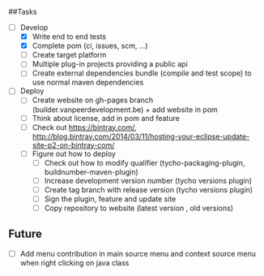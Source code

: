##Tasks

- [ ] Develop
	- [x] Write end to end tests
	- [x] Complete pom (ci, issues, scm, ...)
	- [ ] Create target platform
	- [ ] Multiple plug-in projects providing a public api
	- [ ] Create external dependencies bundle (compile and test scope) to use normal maven dependencies

- [ ] Deploy
	- [ ] Create website on gh-pages branch (builder.vanpeerdevelopment.be) + add website in pom
	- [ ] Think about license, add in pom and feature
	- [ ] Check out https://bintray.com/, http://blog.bintray.com/2014/03/11/hosting-your-eclipse-update-site-p2-on-bintray-com/
	- [ ] Figure out how to deploy
		- [ ] Check out how to modify qualifier (tycho-packaging-plugin, buildnumber-maven-plugin)
		- [ ] Increase development version number (tycho versions plugin)
		- [ ] Create tag branch with release version (tycho versions plugin)
		- [ ] Sign the plugin, feature and update site 
		- [ ] Copy repository to website (latest version , old versions)
	
## Future
- [ ] Add menu contribution in main source menu and context source menu when right clicking on java class